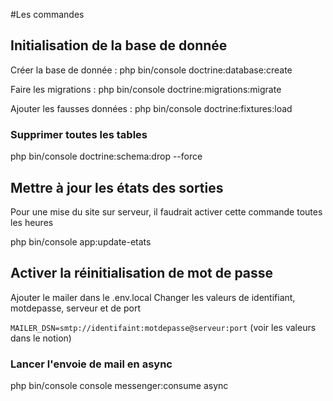 #Les commandes

## Initialisation de la base de donnée

Créer la base de donnée : php bin/console doctrine:database:create

Faire les migrations : php bin/console doctrine:migrations:migrate

Ajouter les fausses données : php bin/console doctrine:fixtures:load

### Supprimer toutes les tables

php bin/console doctrine:schema:drop --force

## Mettre à jour les états des sorties

Pour une mise du site sur serveur, il faudrait activer cette commande toutes les heures

php bin/console app:update-etats

## Activer la réinitialisation de mot de passe

Ajouter le mailer dans le .env.local
Changer les valeurs de identifiant, motdepasse, serveur et de port

`MAILER_DSN=smtp://identifaint:motdepasse@serveur:port` (voir les valeurs dans le notion)

### Lancer l'envoie de mail en async

php bin/console console messenger:consume async
